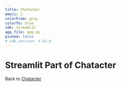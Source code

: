 ```yaml
---
title: Chatacher
emoji: 👀
colorFrom: gray
colorTo: blue
sdk: streamlit
app_file: app.py
pinned: false
# sdk_version: 4.43.0
---
```


# Streamlit Part of Chatacter

Back to [Chatacter](https://github.com/AlphaSphereDotAI/chatacter)
